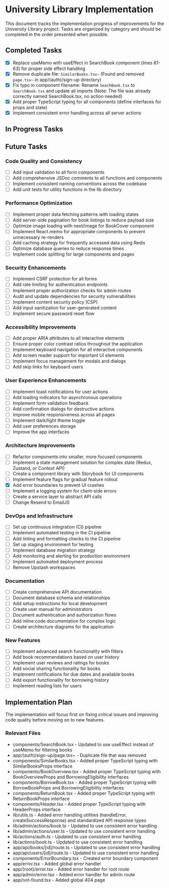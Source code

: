 # University Library Implementation

This document tracks the implementation progress of improvements for the University Library project. Tasks are organized by category and should be completed in the order presented when possible.

## Completed Tasks

- [x] Replace useMemo with useEffect in SearchBook component (lines 61-63) for proper side effect handling
- [x] Remove duplicate file: `SimilarBooks.tsx~` (Found and removed `page.tsx~` in app/(auth)/sign-up directory)
- [x] Fix typo in component filename: Rename `SeachBook.tsx` to `SearchBook.tsx` and update all imports (Note: The file was already correctly named SearchBook.tsx, no action needed)
- [x] Add proper TypeScript typing for all components (define interfaces for props and state)
- [x] Implement consistent error handling across all server actions

## In Progress Tasks

## Future Tasks

### Code Quality and Consistency
- [ ] Add input validation to all form components
- [ ] Add comprehensive JSDoc comments to all functions and components
- [ ] Implement consistent naming conventions across the codebase
- [ ] Add unit tests for utility functions in the lib directory

### Performance Optimization
- [ ] Implement proper data fetching patterns with loading states
- [ ] Add server-side pagination for book listings to reduce payload size
- [ ] Optimize image loading with next/image for BookCover component
- [ ] Implement React.memo for appropriate components to prevent unnecessary re-renders
- [ ] Add caching strategy for frequently accessed data using Redis
- [ ] Optimize database queries to reduce response times
- [ ] Implement code splitting for large components and pages

### Security Enhancements
- [ ] Implement CSRF protection for all forms
- [ ] Add rate limiting for authentication endpoints
- [ ] Implement proper authorization checks for admin routes
- [ ] Audit and update dependencies for security vulnerabilities
- [ ] Implement content security policy (CSP)
- [ ] Add input sanitization for user-generated content
- [ ] Implement secure password reset flow

### Accessibility Improvements
- [ ] Add proper ARIA attributes to all interactive elements
- [ ] Ensure proper color contrast ratios throughout the application
- [ ] Implement keyboard navigation for all interactive components
- [ ] Add screen reader support for important UI elements
- [ ] Implement focus management for modals and dialogs
- [ ] Add skip links for keyboard users

### User Experience Enhancements
- [ ] Implement toast notifications for user actions
- [ ] Add loading indicators for asynchronous operations
- [ ] Implement form validation feedback
- [ ] Add confirmation dialogs for destructive actions
- [ ] Improve mobile responsiveness across all pages
- [ ] Implement dark/light theme toggle
- [ ] Add user preferences storage
- [ ] Improve the app interfaces

### Architecture Improvements
- [ ] Refactor components into smaller, more focused components
- [ ] Implement a state management solution for complex state (Redux, Zustand, or Context API)
- [ ] Create a component library with Storybook for UI components
- [ ] Implement feature flags for gradual feature rollout
- [x] Add error boundaries to prevent UI crashes
- [ ] Implement a logging system for client-side errors
- [ ] Create a service layer to abstract API calls
- [ ] Change Resend to EmailJS

### DevOps and Infrastructure
- [ ] Set up continuous integration (CI) pipeline
- [ ] Implement automated testing in the CI pipeline
- [ ] Add linting and formatting checks to the CI pipeline
- [ ] Set up staging environment for testing
- [ ] Implement database migration strategy
- [ ] Add monitoring and alerting for production environment
- [ ] Implement automated deployment process
- [ ] Remove Upstash workspaces

### Documentation
- [ ] Create comprehensive API documentation
- [ ] Document database schema and relationships
- [ ] Add setup instructions for local development
- [ ] Create user manual for administrators
- [ ] Document authentication and authorization flows
- [ ] Add inline code documentation for complex logic
- [ ] Create architecture diagrams for the application

### New Features
- [ ] Implement advanced search functionality with filters
- [ ] Add book recommendations based on user history
- [ ] Implement user reviews and ratings for books
- [ ] Add social sharing functionality for books
- [ ] Implement notifications for due dates and available books
- [ ] Add export functionality for borrowing history
- [ ] Implement reading lists for users

## Implementation Plan

The implementation will focus first on fixing critical issues and improving code quality before moving on to new features.

### Relevant Files

- components/SearchBook.tsx - Updated to use useEffect instead of useMemo for filtering books
- app/(auth)/sign-up/page.tsx~ - Duplicate file that was removed
- components/SimilarBooks.tsx - Added proper TypeScript typing with SimilarBooksProps interface
- components/BookOverview.tsx - Added proper TypeScript typing with BookOverviewProps and BorrowingEligibility interfaces
- components/BorrowBook.tsx - Added proper TypeScript typing with BorrowBookProps and BorrowingEligibility interfaces
- components/ReturnBook.tsx - Added proper TypeScript typing with ReturnBookProps interface
- components/Header.tsx - Added proper TypeScript typing with HeaderProps interface
- lib/utils.ts - Added error handling utilities (handleError, createSuccessResponse) and standardized API response types
- lib/admin/actions/book.ts - Updated to use consistent error handling
- lib/admin/actions/user.ts - Updated to use consistent error handling
- lib/actions/auth.ts - Updated to use consistent error handling
- lib/actions/book.ts - Updated to use consistent error handling
- app/api/books/[id]/route.ts - Updated to use consistent error handling
- app/api/users/[id]/route.ts - Updated to use consistent error handling
- components/ErrorBoundary.tsx - Created error boundary component
- app/error.tsx - Added global error handler
- app/(root)/error.tsx - Added error handler for root route
- app/admin/error.tsx - Added error handler for admin route
- app/not-found.tsx - Added global 404 page